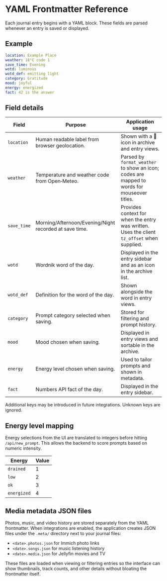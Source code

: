 # YAML Frontmatter Reference

Each journal entry begins with a YAML block. These fields are parsed whenever an entry is saved or displayed.

## Example

```yaml
location: Example Place
weather: 18°C code 1
save_time: Evening
wotd: luminous
wotd_def: emitting light
category: Gratitude
mood: joyful
energy: energized
fact: 42 is the answer
```

## Field details

| Field | Purpose | Application usage |
| ----- | ------- | ----------------- |
| `location` | Human readable label from browser geolocation. | Shown with a 📍 icon in archive and entry views. |
| `weather` | Temperature and weather code from Open‑Meteo. | Parsed by `format_weather` to show an icon; codes are mapped to words for mouseover titles. |
| `save_time` | Morning/Afternoon/Evening/Night recorded at save time. | Provides context for when the entry was written. Uses the client `tz_offset` when supplied. |
| `wotd` | Wordnik word of the day. | Displayed in the entry sidebar and as an icon in the archive list. |
| `wotd_def` | Definition for the word of the day. | Shown alongside the word in entry views. |
| `category` | Prompt category selected when saving. | Stored for filtering and prompt history. |
| `mood` | Mood chosen when saving. | Displayed in entry views and sortable in the archive. |
| `energy` | Energy level chosen when saving. | Used to tailor prompts and shown in metadata. |
| `fact` | Numbers API fact of the day. | Displayed in the entry sidebar. |

Additional keys may be introduced in future integrations. Unknown keys are ignored.

## Energy level mapping

Energy selections from the UI are translated to integers before hitting `/api/new_prompt`.
This allows the backend to score prompts based on numeric intensity.

| Energy | Value |
| ------ | ----- |
| `drained` | 1 |
| `low` | 2 |
| `ok` | 3 |
| `energized` | 4 |

## Media metadata JSON files

Photos, music, and video history are stored separately from the YAML frontmatter.
When integrations are enabled, the application creates JSON files under the
`.meta/` directory next to your journal files:

- `<date>.photos.json` for Immich photo links
- `<date>.songs.json` for music listening history
- `<date>.media.json` for Jellyfin movies and TV

These files are loaded when viewing or filtering entries so the interface can
show thumbnails, track counts, and other details without bloating the
frontmatter itself.
